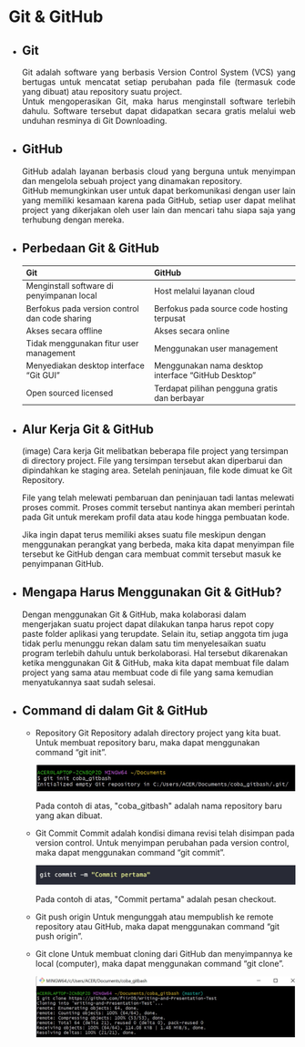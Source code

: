 # Git & GitHub

- ## Git
  <div align = "justify">Git adalah software yang berbasis Version Control System (VCS) yang bertugas untuk mencatat setiap perubahan pada file (termasuk code yang   dibuat) atau repository   suatu project.
  <div align = "justify">Untuk mengoperasikan Git, maka harus menginstall software terlebih dahulu. Software tersebut dapat didapatkan secara gratis melalui web       unduhan resminya di Git Downloading.
    
- ## GitHub
  <div align = "justify">GitHub adalah layanan berbasis cloud yang berguna untuk menyimpan dan mengelola sebuah project yang dinamakan repository.
  <div align = "justify">GitHub memungkinkan user untuk dapat berkomunikasi dengan user lain yang memiliki kesamaan karena pada GitHub, setiap user dapat melihat     project yang dikerjakan oleh user lain dan mencari tahu siapa saja yang terhubung dengan mereka.
    
- ## Perbedaan Git & GitHub
  
    Git | GitHub
    --- | ---
    Menginstall software di penyimpanan local | Host melalui layanan cloud
    Berfokus pada version control dan code sharing | Berfokus pada source code hosting terpusat
    Akses secara offline | Akses secara online
    Tidak menggunakan fitur user management | Menggunakan user management
    Menyediakan desktop interface “Git GUI” | Menggunakan nama desktop interface “GitHub Desktop”
    Open sourced licensed | Terdapat pilihan pengguna gratis dan berbayar
    
- ## Alur Kerja Git & GitHub
    (image)
    Cara kerja Git melibatkan beberapa file project yang tersimpan di directory project. File yang tersimpan tersebut akan diperbarui dan         dipindahkan ke         staging area. Setelah peninjauan, file kode dimuat ke Git Repository.
      
   File yang telah melewati pembaruan dan peninjauan tadi lantas melewati proses commit. Proses commit tersebut nantinya akan memberi           perintah pada Git      untuk merekam profil data atau kode hingga pembuatan kode.
      
    Jika ingin dapat terus memiliki akses suatu file meskipun dengan menggunakan perangkat yang berbeda, maka kita dapat menyimpan file           tersebut ke GitHub     dengan cara membuat commit tersebut masuk ke penyimpanan GitHub.
      
- ## Mengapa Harus Menggunakan Git & GitHub?
    Dengan menggunakan Git & GitHub, maka kolaborasi dalam mengerjakan suatu project dapat dilakukan tanpa harus repot copy paste folder aplikasi yang terupdate. Selain itu, setiap anggota tim juga tidak perlu menunggu rekan dalam satu tim menyelesaikan suatu program terlebih dahulu untuk berkolaborasi. Hal tersebut dikarenakan ketika menggunakan Git & GitHub, maka kita dapat membuat file dalam project yang sama atau membuat code di file yang sama kemudian menyatukannya saat sudah selesai.
    
- ## Command di dalam Git & GitHub

    - Repository Git
      Repository adalah directory project yang kita buat. Untuk membuat repository baru, maka dapat menggunakan command “git init”.
      
      ![git init](https://github.com/fiir09/Writing-and-Presentation-Test/blob/main/Module%2002%20-%20Git%20%26%20GitHub%20Dasar/git%20init.jpg)
      
      Pada contoh di atas, "coba_gitbash" adalah nama repository baru yang akan dibuat.
    
    - Git Commit
      Commit adalah kondisi dimana revisi telah disimpan pada version control. Untuk menyimpan perubahan pada version control, maka dapat          menggunakan command “git 
      commit”.
         
         ![git commit](https://github.com/fiir09/Writing-and-Presentation-Test/blob/main/Module%2002%20-%20Git%20%26%20GitHub%20Dasar/git%20commit.jpg)
         
       Pada contoh di atas, "Commit pertama" adalah pesan checkout.
    
    - Git push origin
      Untuk mengunggah atau mempublish ke remote repository atau GitHub, maka dapat menggunakan command “git push origin”.
    
    - Git clone
      Untuk membuat cloning dari GitHub dan menyimpannya ke local (computer), maka dapat menggunakan command “git clone”.
        
       ![git clone](https://github.com/fiir09/Writing-and-Presentation-Test/blob/main/Module%2002%20-%20Git%20%26%20GitHub%20Dasar/git%20clone.jpg)
